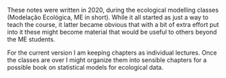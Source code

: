 These notes were written in 2020, during the ecological modelling classes (Modelação Ecológica, ME in short). While it all started as just a way to teach the course, it latter became obvious that with a bit of extra effort put into it these might become material that would be useful to others beyond the ME students.

For the current version I am keeping chapters as individual lectures. Once the classes are over I might organize them into sensible chapters for a possible book on statistical models for ecological data.
